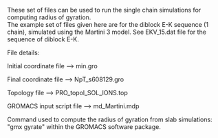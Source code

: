 These set of files can be used to run the single chain simulations for computing radius of gyration.  
The example set of files given here are for the diblock E-K sequence (1 chain), simulated using the Martini 3 model.  See 
EKV_15.dat file for the sequence of diblock E-K.

File details:

Initial coordinate file --> min.gro

Final coordinate file --> NpT_s608129.gro

Topology file --> PRO_topol_SOL_IONS.top

GROMACS input script file --> md_Martini.mdp

Command used to compute the radius of gyration from slab simulations: "gmx gyrate" within the GROMACS software package.